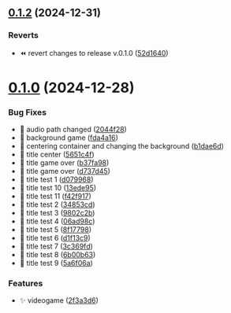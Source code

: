 ## [0.1.2](https://github.com/danielmontes9/alien-defense/compare/v0.1.0...v0.1.2) (2024-12-31)


### Reverts

* :rewind: revert changes to release v.0.1.0 ([52d1640](https://github.com/danielmontes9/alien-defense/commit/52d164029434ded61648bf9dad97f7643d429335))



# [0.1.0](https://github.com/danielmontes9/alien-defense/compare/2f3a3d6fedb77511d8333f213872e58eefdb43b4...v0.1.0) (2024-12-28)


### Bug Fixes

* :bug: audio path changed ([2044f28](https://github.com/danielmontes9/alien-defense/commit/2044f28717d920b9e129ec9d8357e6ddd120da3e))
* :bug: background game ([fda4a16](https://github.com/danielmontes9/alien-defense/commit/fda4a1699168afa6eb5f755e8aa637365a99bec1))
* :bug: centering container and changing the background ([b1dae6d](https://github.com/danielmontes9/alien-defense/commit/b1dae6d47e6fa727457a38a67aab2e14c5e35f9f))
* :bug: title center ([5651c4f](https://github.com/danielmontes9/alien-defense/commit/5651c4f706a8c96c3ce15e0a2e7d49c35c86b20e))
* :bug: title game over ([b37fa98](https://github.com/danielmontes9/alien-defense/commit/b37fa98b70385f69010c266c52584b041a39477e))
* :bug: title game over ([d737d45](https://github.com/danielmontes9/alien-defense/commit/d737d4517c2b827c983ea0fa72243006571c0497))
* :bug: title test 1 ([d079968](https://github.com/danielmontes9/alien-defense/commit/d079968ab64087f439c0316677f8fc7ffd4d5a91))
* :bug: title test 10 ([13ede95](https://github.com/danielmontes9/alien-defense/commit/13ede95da315f35071837cffc24c8c0b201b1550))
* :bug: title test 11 ([f42f917](https://github.com/danielmontes9/alien-defense/commit/f42f917e6677c4ce283f6470ad126747dda18f6d))
* :bug: title test 2 ([34853cd](https://github.com/danielmontes9/alien-defense/commit/34853cdd9140551e7ffa33c5e552a9064bdc1d61))
* :bug: title test 3 ([9802c2b](https://github.com/danielmontes9/alien-defense/commit/9802c2bdcb7570ffdd34cbcb78bf03ae435c95e0))
* :bug: title test 4 ([06ad98c](https://github.com/danielmontes9/alien-defense/commit/06ad98c6f54dcb8d848ea8fc0ae216d6f74599f4))
* :bug: title test 5 ([8f17798](https://github.com/danielmontes9/alien-defense/commit/8f17798ff60f902b62c0e3f0f33c44338c1659bb))
* :bug: title test 6 ([d1f13c9](https://github.com/danielmontes9/alien-defense/commit/d1f13c91274c8cf16699ccc43566371bcadd69e4))
* :bug: title test 7 ([3c369fd](https://github.com/danielmontes9/alien-defense/commit/3c369fd39e3d824849383b8a4d0ca1acc913de88))
* :bug: title test 8 ([6b00b63](https://github.com/danielmontes9/alien-defense/commit/6b00b630ed1dbad3d8af900919dfac54f945869a))
* :bug: title test 9 ([5a6f06a](https://github.com/danielmontes9/alien-defense/commit/5a6f06a98460d15886daf0ae45bf74dfd5ed8d1d))


### Features

* :sparkles: videogame ([2f3a3d6](https://github.com/danielmontes9/alien-defense/commit/2f3a3d6fedb77511d8333f213872e58eefdb43b4))



